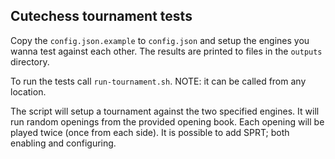 ## Cutechess tournament tests

Copy the `config.json.example` to `config.json` and setup the engines you wanna test against each
other.
The results are printed to files in the `outputs` directory.

To run the tests call `run-tournament.sh`. NOTE: it can be called from any location.

The script will setup a tournament against the two specified engines. It will run random openings from the provided opening book.
Each opening will be played twice (once from each side).
It is possible to add SPRT; both enabling and configuring.
